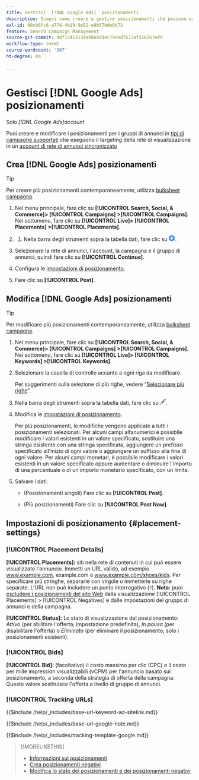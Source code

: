 ```yaml
---
title: Gestisci  [!DNL Google Ads]  posizionamenti
description: Scopri come creare e gestire posizionamenti che possono essere offerti per  [!DNL Google Ads]  gruppi di annunci.
exl-id: 80cb6fc6-e778-4b19-9e52-e0b57bde0d73
feature: Search Campaign Management
source-git-commit: d0f1c413134a0868ddec79ded7672af316267edd
workflow-type: tm+mt
source-wordcount: '367'
ht-degree: 0%

---
```


# Gestisci [!DNL Google Ads] posizionamenti

Solo *[!DNL Google Ads]account*

Puoi creare e modificare i posizionamenti per i gruppi di annunci in [tipi di campagne supportati](/help/search-social-commerce/introduction/supported-inventory.md) che eseguono il targeting della rete di visualizzazione in un [account di rete di annunci sincronizzato](/help/search-social-commerce/campaign-management/accounts/ad-network-account-about.md)

## Crea [!DNL Google Ads] posizionamenti

>[!TIP]
>
>Per creare più posizionamenti contemporaneamente, utilizza [bulksheet campagna](/help/search-social-commerce/campaign-management/bulksheets/bulksheet-about.md).

1. Nel menu principale, fare clic su **[!UICONTROL Search, Social, & Commerce]> [!UICONTROL Campaigns] >[!UICONTROL Campaigns]**. Nei sottomenu, fare clic su **[!UICONTROL Live]> [!UICONTROL Placements] >[!UICONTROL Placements]**.

1. 
   1. Nella barra degli strumenti sopra la tabella dati, fare clic su ![Crea](/help/search-social-commerce/assets/add.png "Crea").

1. Selezionare la rete di annunci, l&#39;account, la campagna e il gruppo di annunci, quindi fare clic su **[!UICONTROL Continue]**.

1. Configura le [impostazioni di posizionamento](#placement-settings).

1. Fare clic su **[!UICONTROL Post]**.

## Modifica [!DNL Google Ads] posizionamenti

>[!TIP]
>
>Per modificare più posizionamenti contemporaneamente, utilizza [bulksheet campagna](/help/search-social-commerce/campaign-management/bulksheets/bulksheet-about.md).

1. Nel menu principale, fare clic su **[!UICONTROL Search, Social, & Commerce]> [!UICONTROL Campaigns] >[!UICONTROL Campaigns]**. Nei sottomenu, fare clic su **[!UICONTROL Live]> [!UICONTROL Keywords] >[!UICONTROL Keywords]**.

1. Selezionare la casella di controllo accanto a ogni riga da modificare.

   Per suggerimenti sulla selezione di più righe, vedere &quot;[Selezionare più righe](/help/search-social-commerce/common-tasks/navigation-editing-selection/multiple-rows-select.md)&quot;.

1. Nella barra degli strumenti sopra la tabella dati, fare clic su ![Modifica](/help/search-social-commerce/assets/edit.png "Modifica").

1. Modifica le [impostazioni di posizionamento](#placement-settings).

   Per più posizionamenti, le modifiche vengono applicate a tutti i posizionamenti selezionati. Per alcuni campi alfanumerici è possibile modificare i valori esistenti in un valore specificato, sostituire una stringa esistente con una stringa specificata, aggiungere un prefisso specificato all&#39;inizio di ogni valore o aggiungere un suffisso alla fine di ogni valore. Per alcuni campi monetari, è possibile modificare i valori esistenti in un valore specificato oppure aumentare o diminuire l&#39;importo di una percentuale o di un importo monetario specificato, con un limite.

1. Salvare i dati:

   * (Posizionamenti singoli) Fare clic su **[!UICONTROL Post]**.

   * (Più posizionamenti) Fare clic su **[!UICONTROL Post Now]**.

## Impostazioni di posizionamento {#placement-settings}

### [!UICONTROL Placement Details]

**[!UICONTROL Placements]:** siti nella rete di contenuti in cui può essere visualizzato l&#39;annuncio. Immetti un URL valido, ad esempio www.example.com, example.com o www.example.com/shoes/kids. Per specificare più stringhe, separarle con virgole o immetterle su righe separate. L&#39;URL non può includere un punto interrogativo (`?`). **Nota:** puoi [escludere i posizionamenti del sito Web](placement-negative-create.md) dalla visualizzazione [!UICONTROL Placements] > [!UICONTROL Negatives] e dalle impostazioni del gruppo di annunci e della campagna.

**[!UICONTROL Status]:** Lo stato di visualizzazione del posizionamento: *Attivo* (per abilitare l&#39;offerta; impostazione predefinita), *In pausa* (per disabilitare l&#39;offerta) o *Eliminato* (per eliminare il posizionamento; solo i posizionamenti esistenti).

### [!UICONTROL Bids]

**[!UICONTROL Bid]:** (facoltativo) il costo massimo per clic (CPC) o il costo per mille impression visualizzabili (vCPM) per l&#39;annuncio basato sul posizionamento, a seconda della strategia di offerta della campagna. Questo valore sostituisce l&#39;offerta a livello di gruppo di annunci.

<!-- If the placement is in a standard optimized portfolio, then the specified bid is applied for one day. Afterward, the optimization capability places bids according to its own calculations. -->

### [!UICONTROL Tracking URLs]

<!-- **[!UICONTROL Base URL]:** -->

{{$include /help/_includes/base-url-keyword-ad-sitelink.md}}

<!-- note -->

{{$include /help/_includes/base-url-google-note.md}}

<!-- **[!UICONTROL Tracking Template]:** -->

{{$include /help/_includes/tracking-template-google.md}}

>[!MORELIKETHIS]
>
>* [Informazioni sui posizionamenti](placement-about.md)
>* [Crea posizionamenti negativi](placement-negative-create.md)
>* [Modifica lo stato dei posizionamenti e dei posizionamenti negativi](placement-status-edit.md)
